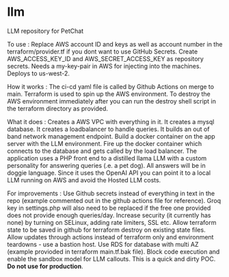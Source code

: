 # llm
LLM repository for PetChat

To use :
Replace AWS account ID and keys as well as account number in the terraform/provider.tf if you dont want to use GitHub Secrets. 
Create AWS_ACCESS_KEY_ID and AWS_SECRET_ACCESS_KEY as repository secrets. 
Needs a my-key-pair in AWS for injecting into the machines. Deploys to us-west-2. 

How it works :
The ci-cd yaml file is called by Github Actions on merge to main. 
Terraform is used to spin up the AWS environment. 
To destroy the AWS environment immediately after you can run the destroy shell script in the terraform directory as provided. 

What it does :
Creates a AWS VPC with everything in it. 
It creates a mysql database.
It creates a loadbalancer to handle queries. 
It builds an out of band network management endpoint. 
Build a docker container on the app server with the LLM environment. 
Fire up the docker container which connects to the database and gets called by the load balancer. 
The application uses a PHP front end to a distilled llama LLM with a custom personality for answering queries (.e. a pet dog). All answers will be in doggie language. 
Since it uses the OpenAI API you can point it to a local LLM running on AWS and avoid the Hosted LLM costs. 

For improvements :
Use Github secrets instead of everything in text in the repo (example commented out in the github actions file for reference). 
Groq key in settings.php will also need to be replaced if the free one provided does not provide enough queries/day. 
Increase security (it currently has none) by turning on SELinux, adding rate limiters, SSL etc. 
Allow terraform state to be saved in github for terraform destroy on existing state files. 
Allow updates through actions instead of terraform only and environment teardowns - use a bastion host.
Use RDS for database with multi AZ (example provioded in terraform main.tf.bak file). 
Block code execution and enable the sandbox model for LLM callouts. 
This is a quick and dirty POC. **Do not use for production**.

